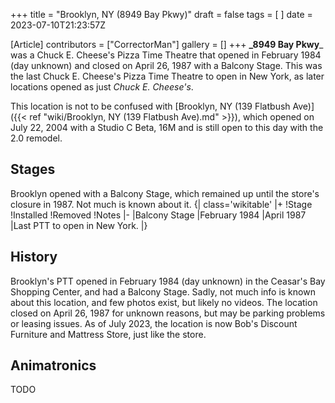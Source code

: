 +++
title = "Brooklyn, NY (8949 Bay Pkwy)"
draft = false
tags = [ ]
date = 2023-07-10T21:23:57Z

[Article]
contributors = ["CorrectorMan"]
gallery = []
+++
**_8949 Bay Pkwy**_ was a Chuck E. Cheese's Pizza Time Theatre that opened in February 1984 (day unknown) and closed on April 26, 1987 with a Balcony Stage. This was the last Chuck E. Cheese's Pizza Time Theatre to open in New York, as later locations opened as just _Chuck E. Cheese's_.

This location is not to be confused with [Brooklyn, NY (139 Flatbush Ave)]({{< ref "wiki/Brooklyn, NY (139 Flatbush Ave).md" >}}), which opened on July 22, 2004 with a Studio C Beta, 16M and is still open to this day with the 2.0 remodel.

## Stages ##
Brooklyn opened with a Balcony Stage, which remained up until the store's closure in 1987. Not much is known about it.
{| class='wikitable'
|+
!Stage
!Installed
!Removed
!Notes
|-
|Balcony Stage
|February 1984
|April 1987
|Last PTT to open in New York.
|}

## History ##
Brooklyn's PTT opened in February 1984 (day unknown) in the Ceasar's Bay Shopping Center, and had a Balcony Stage. Sadly, not much info is known about this location, and few photos exist, but likely no videos. The location closed on April 26, 1987 for unknown reasons, but may be parking problems or leasing issues. As of July 2023, the location is now Bob's Discount Furniture and Mattress Store, just like the  store.

## Animatronics ##
TODO